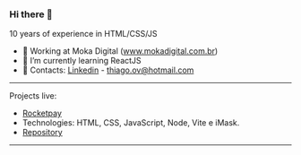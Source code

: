 ### Hi there 👋


10 years of experience in HTML/CSS/JS

- 🔭 Working at Moka Digital (www.mokadigital.com.br)
- 🌱 I’m currently learning ReactJS
- 📩 Contacts: <a href="https://www.linkedin.com/in/thiagoov/">Linkedin</a> - <a href="mailto:thiago.ov@hotmail.com"/>thiago.ov@hotmail.com</a>
<hr />

Projects live:
- <a href="https://rocketpay-homepage.vercel.app/">Rocketpay</a>
- Technologies: HTML, CSS, JavaScript, Node, Vite e iMask.
- <a href="https://github.com/ThiagoBato/explorer-lab-01">Repository</a>
<hr />
